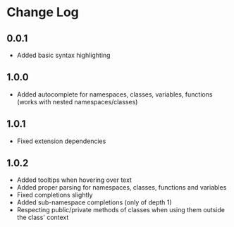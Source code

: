 # Change Log

## 0.0.1
- Added basic syntax highlighting

## 1.0.0
- Added autocomplete for namespaces, classes, variables, functions (works with nested namespaces/classes)

## 1.0.1
- Fixed extension dependencies

## 1.0.2
- Added tooltips when hovering over text
- Added proper parsing for namespaces, classes, functions and variables
- Fixed completions slightly
- Added sub-namespace completions (only of depth 1)
- Respecting public/private methods of classes when using them outside the class' context
